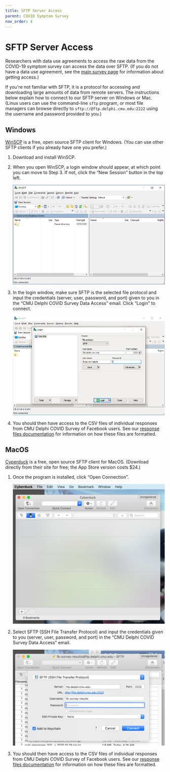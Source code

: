 ```yaml
---
title: SFTP Server Access
parent: COVID Symptom Survey
nav_order: 4
---
```


# SFTP Server Access

Researchers with data use agreements to access the raw data from the COVID-19
symptom survey can access the data over SFTP. (If you do not have a data use
agreement, see the [main survey page](index.md) for information about getting
access.)

If you're not familiar with SFTP, it is a protocol for accessing and downloading
large amounts of data from remote servers. The instructions below explain how to
connect to our SFTP server on Windows or Mac. (Linux users can use the
command-line `sftp` program, or most file managers can browse directly to
`sftp://@ftp.delphi.cmu.edu:2222` using the username and password provided to
you.)

## Windows

[WinSCP](https://winscp.net/eng/index.php) is a free, open source SFTP client
for Windows. (You can use other SFTP clients if you already have one you
prefer.)

1. Download and install WinSCP.

2. When you open WinSCP, a login window should appear, at which point you can
   move to Step 3. If not, click the “New Session” button in the top left.

   ![Screenshot of WinSCP's opening screen.](screenshots/winscp-small1.png)

3. In the login window, make sure SFTP is the selected file protocol and input
   the credentials (server, user, password, and port) given to you in the “CMU
   Delphi COVID Survey Data Access” email. Click “Login” to connect.

   ![Screenshot of WinSCP's credentials and login screen.](screenshots/winscp-small2.png)

4. You should then have access to the CSV files of individual responses from CMU
   Delphi COVID Survey of Facebook users. See our [response files documentation](survey-files.md)
   for information on how these files are formatted.

## MacOS

[Cyperduck](https://cyberduck.io) is a free, open source SFTP client for MacOS.
(Download directly from their site for free; the App Store version costs $24.)

1. Once the program is installed, click “Open Connection”.

    ![Screenshot of Cyberduck's opening screen.](screenshots/cyberduck-1.png)

2. Select SFTP (SSH File Transfer Protocol) and input the credentials given to
   you (server, user, password, and port) in the “CMU Delphi COVID Survey Data
   Access” email.

    ![Screenshot of Cyberduck's screen to enter credentials.](screenshots/cyberduck-2.png)

3. You should then have access to the CSV files of individual responses from CMU
   Delphi COVID Survey of Facebook users. See our [response files documentation](survey-files.md)
   for information on how these files are formatted.
